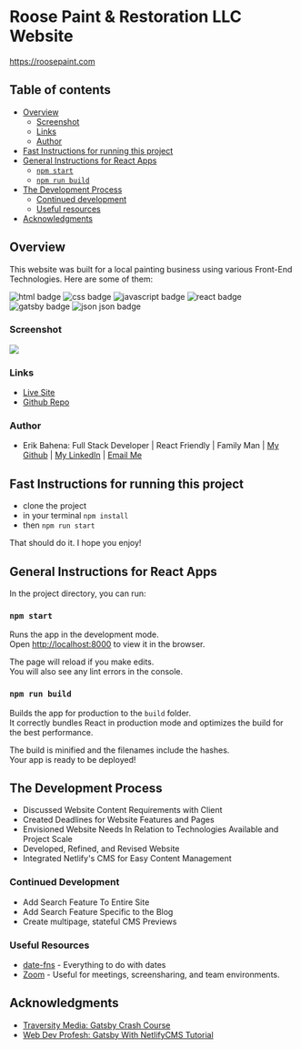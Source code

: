 # Roose Paint & Restoration LLC Website

https://roosepaint.com

## Table of contents

- [Overview](#overview)
  - [Screenshot](#screenshot)
  - [Links](#links)
  - [Author](#author)
- [Fast Instructions for running this project](#fast-instructions-for-running-this-project)
- [General Instructions for React Apps](#general-instructions-for-react-apps)
  - [`npm start`](#npm-start)
  - [`npm run build`](#npm-run-build)
- [The Development Process](#the-development-process)
  - [Continued development](#continued-development)
  - [Useful resources](#useful-resources)
- [Acknowledgments](#acknowledgments)

## Overview

This website was built for a local painting business using various Front-End Technologies. Here are some of them:

<p>
  <img src="https://img.shields.io/badge/HTML5-E34F26?style=for-the-badge&logo=html5&logoColor=white" alt="html badge"/>
  <img src="https://img.shields.io/badge/CSS3-1572B6?style=for-the-badge&logo=css3&logoColor=white" alt="css badge"/>
  <img src="https://img.shields.io/badge/JavaScript-323330?style=for-the-badge&logo=javascript&logoColor=F7DF1E" alt="javascript badge"/>
  <img src="https://img.shields.io/badge/React-20232A?style=for-the-badge&logo=react&logoColor=61DAFB" alt="react badge"/>
  <img src="https://img.shields.io/badge/Gatsby-663399?style=for-the-badge&logo=gatsby&logoColor=white" alt="gatsby badge"/>
  <img src="https://img.shields.io/badge/json-5E5C5C?style=for-the-badge&logo=json&logoColor=white" alt="json json badge"/>
</p>

### Screenshot

![](./src/assets/anywherefitnesshomepagess.png)

### Links

- [Live Site](https://roosepaint.com)
- [Github Repo](https://github.com/ErikBahena/roose-paint-and-restoration)

### Author

- Erik Bahena: Full Stack Developer | React Friendly | Family Man | [My Github](https://github.com/ErikBahena) | [My LinkedIn](https://www.linkedin.com/in/erikbahena/) | <a href="mailto:erikjbahena@gmail.com">Email Me</a>

## Fast Instructions for running this project

- clone the project
- in your terminal `npm install`
- then `npm run start`

That should do it. I hope you enjoy!

## General Instructions for React Apps

In the project directory, you can run:

### `npm start`

Runs the app in the development mode.\
Open [http://localhost:8000](http://localhost:8000) to view it in the browser.

The page will reload if you make edits.\
You will also see any lint errors in the console.

### `npm run build`

Builds the app for production to the `build` folder.\
It correctly bundles React in production mode and optimizes the build for the best performance.

The build is minified and the filenames include the hashes.\
Your app is ready to be deployed!

## The Development Process

- Discussed Website Content Requirements with Client
- Created Deadlines for Website Features and Pages
- Envisioned Website Needs In Relation to Technologies Available and Project Scale
- Developed, Refined, and Revised Website
- Integrated Netlify's CMS for Easy Content Management

### Continued Development

- Add Search Feature To Entire Site
- Add Search Feature Specific to the Blog
- Create multipage, stateful CMS Previews

### Useful Resources

- [date-fns](https://www.date-fns.org) - Everything to do with dates
- [Zoom](https://www.zoom.com) - Useful for meetings, screensharing, and team environments.

## Acknowledgments

- [Traversity Media: Gatsby Crash Course](https://youtu.be/6YhqQ2ZW1sc)
- [Web Dev Profesh: Gatsby With NetlifyCMS Tutorial](https://youtu.be/IWmVSm2KevY)
